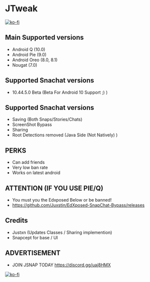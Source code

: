# JTweak

[![ko-fi](https://www.ko-fi.com/img/githubbutton_sm.svg)](https://ko-fi.com/R6R11CS1Q)

## Main Supported versions

- Android Q (10.0)
- Android Pie (9.0)
- Android Oreo (8.0, 8.1) 
- Nougat (7.0)


## Supported Snachat versions

- 10.44.5.0 Beta (Beta For Android 10 Support ;) )

## Supported Snachat versions
- Saving (Both Snaps/Stories/Chats)
- ScreenShot Bypass
- Sharing
- Root Detections removed (Java Side (Not Natively) )


## PERKS
- Can add friends
- Very low ban rate
- Works on latest android

## ATTENTION (IF YOU USE PIE/Q)
- You must you the Edxposed Below or be banned!
- https://github.com/Juxstin/EdXposed-SnapChat-Bypass/releases

## Credits
- Justxn (Updates Classes / Sharing implemention)
- Snapcept for base / UI

## ADVERTISEMENT
- JOIN JSNAP TODAY https://discord.gg/uaj8HMX

[![ko-fi](https://www.ko-fi.com/img/githubbutton_sm.svg)](https://ko-fi.com/R6R11CS1Q)
